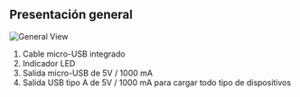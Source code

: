 ## Presentación general

![General View](http://static.energysistem.com/images/manuals/42251/55d33eb60ee5c.jpg)

1. Cable micro-USB integrado
2. Indicador LED
3. Salida micro-USB de 5V / 1000 mA
4. Salida USB tipo A de 5V / 1000 mA para cargar todo tipo de dispositivos



